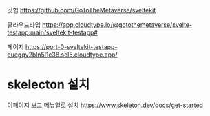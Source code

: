 깃헙
https://github.com/GoToTheMetaverse/sveltekit

클라우드타입
https://app.cloudtype.io/@gotothemetaverse/svelte-testapp:main/sveltekit-testapp#

페이지
https://port-0-sveltekit-testapp-euegqv2bln5l1c38.sel5.cloudtype.app/

# skelecton 설치

이페이지 보고 메뉴얼로 설치
https://www.skeleton.dev/docs/get-started
